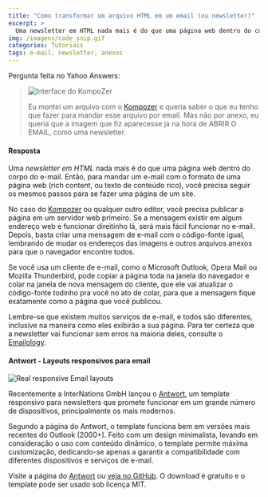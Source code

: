 ```yaml
---
title: "Como transformar um arquivo HTML em um email (ou newsletter)"
excerpt: >
  Uma newsletter em HTML nada mais é do que uma página web dentro do corpo do e-mail. Então, para mandar um e-mail com o formato de uma página web (rich content, ou texto de conteúdo rico), você precisa seguir os mesmos passos para se fazer uma página de um
img: /imagens/code_snip.gif
categories: Tutoriais
tags: e-mail, newsletter, anexos
---
```


Pergunta feita no Yahoo Answers:

> ![Interface do KompoZer](http://johnylab.net/imagens/screenshot_homepage_KompoZer.png)
> 
> Eu montei um arquivo com o <a href="http://www.kompozer.net/" target="_blank" title="Ambiente de autoria para web">Kompozer</a> e queria saber o que eu tenho que fazer para mandar esse arquivo por email. Mas não por anexo, eu queria que a imagem que fiz aparecesse ja na hora de ABRIR O EMAIL, como uma newsletter.

#### Resposta

Uma <em>newsletter em HTML</em> nada mais é do que uma página web dentro do corpo do e-mail. Então, para mandar um e-mail com o formato de uma página web (rich content, ou texto de conteúdo rico), você precisa seguir os mesmos passos para se fazer uma página de um site.

No caso do <a href="http://www.kompozer.net/" target="_blank" title="Ambiente de autoria para web">Kompozer</a> ou qualquer outro editor, você precisa publicar a página em um servidor web primeiro. Se a mensagem existir em algum endereço web e funcionar direitinho lá, será mais fácil funcionar no e-mail. Depois, basta criar uma mensagem de e-mail com o código-fonte igual, lembrando de mudar os endereços das imagens e outros arquivos anexos para que o navegador encontre todos.

Se você usa um cliente de e-mail, como o Microsoft Outlook, Opera Mail ou Mozilla Thunderbird, pode copiar a página toda na janela do navegador e colar na janela de nova mensagem do cliente, que ele vai atualizar o código-fonte todinho pra você no ato de colar, para que a mensagem fique exatamente como a página que você publicou.

Lembre-se que existem muitos serviços de e-mail, e todos são diferentes, inclusive na maneira como eles exibirão a sua página. Para ter certeza que a newsletter vai funcionar sem erros na maioria deles, consulte o <a href="http://www.emailology.org/" target="_blank" title="Emailology - a ciência da boa exibição na caixa de entrada">Emailology</a>.

#### Antwort - Layouts responsivos para email

![Real responsive Email layouts](http://internations.github.com/antwort/images/responsive-graphic.png)

Recentemente a InterNations GmbH lançou o <a href="http://internations.github.com/antwort/" title="Antwort | Responsive Layouts for Email" target="_blank">Antwort</a>, um template responsivo para newsletters que promete funcionar em um grande número de dispositivos, principalmente os mais modernos.

Segundo a página do Antwort, o template funciona bem em versões mais recentes do Outlook (2000+). Feito com um design minimalista, levando em consideração o uso com conteúdo dinâmico, o template permite máxima customização, dedicando-se apenas a garantir a compatibilidade com diferentes dispositivos e serviços de e-mail.

Visite a página do <a href="http://internations.github.com/antwort/" title="Antwort | Responsive Layouts for Email" target="_blank">Antwort</a> ou <a href="https://github.com/internations/antwort" title="InterNations/antwort · GitHub" target="_blank">veja no GitHub</a>. O download é gratuito e o template pode ser usado sob licença MIT.